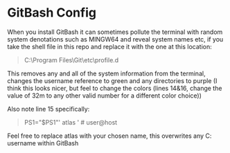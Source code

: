 # GitBash Config

When you install GitBash it can sometimes pollute the terminal with random system denotations such as MINGW64 and reveal system names etc, if you take the shell file in this repo and replace it with the one at this location:

> C:\Program Files\Git\etc\profile.d

This removes any and all of the system information from the terminal, changes the username reference to green and any directories to purple (I think this looks nicer, but feel to change the colors (lines 14&16, change the value of 32m to any other valid number for a different color choice))

Also note line 15 specifically:

> 	PS1="$PS1"' atlas '             # user@host<space>
  
  Feel free to replace atlas with your chosen name, this overwrites any C: username within GitBash

